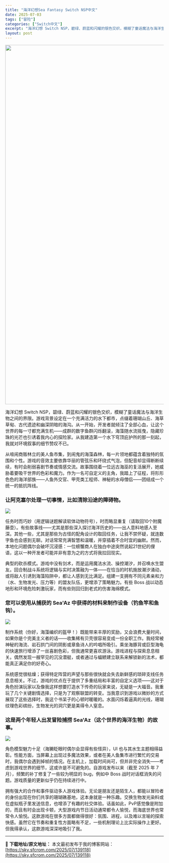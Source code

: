 ```yaml
---
title: "海洋幻想Sea Fantasy Switch NSP中文"
date: 2025-07-03
tags: ["冒险"]
categories: ["Switch中文"]
excerpt: "海洋幻想 Switch NSP，碧绿、蔚蓝和闪耀的银色交织，模糊了童话魔法与海洋生物之间的界限。游戏背景设定在一个充满活力的水下都市，点缀着珊瑚山丘、海草草甸、古代遗迹和幽深阴暗的海沟。从一开始，开发者就倾注了全部心血，让这个世界的每一寸都充满生机——成群的数字鱼群闪烁翻滚，海藻随水流摇曳，隐藏珍珠&hellip;"
layout: post
---
```


<img class="aligncenter size-full wp-image-139119" src="https://sky.sfcrom.com/wp-content/uploads/2025/07/2025070301432060.webp" alt="" width="700" height="1142" />

海洋幻想 Switch NSP，碧绿、蔚蓝和闪耀的银色交织，模糊了童话魔法与海洋生物之间的界限。游戏背景设定在一个充满活力的水下都市，点缀着珊瑚山丘、海草草甸、古代遗迹和幽深阴暗的海沟。从一开始，开发者就倾注了全部心血，让这个世界的每一寸都充满生机——成群的数字鱼群闪烁翻滚，海藻随水流摇曳，隐藏珍珠的光芒也引诱着我内心的探险家。从我建造第一个水下穹顶庇护所的那一刻起，我就对环境叙事的细节赞叹不已。

从喧闹商贩林立的美人鱼市集，到闹鬼的海藻森林，每一片领地都蕴含着独特的氛围和个性。游戏的音效主要依靠华丽的管弦乐和环绕式气泡，但配音却显得断断续续，有时会削弱喜剧节奏或情感交流。故事围绕着一位远古海巫的复活展开，她威胁着要吸干世界的色彩和魔力。作为一名可自定义的主角，我踏上了征程，将形形色色的海洋部族——人鱼外交官、甲壳类工程师、神秘的水母僧侣——团结成一个统一的抵抗阵线。
<h3>让阿克塞尔处理一切事情，比如清除沿途的障碍物。</h3>
<img src="https://img-eshop.cdn.nintendo.net/i/0d27828e6a8b17bb98becea33629dcf8f878ac02ffa8678a3c895df3a2fa4085.jpg?w=1000" />

任务时而巧妙（用逻辑谜题解读软体动物符号），时而略显重复（请取回10个附魔藤壶）。有些故事线——尤其是那些深入探讨海洋历史的——出人意料地感人至深。其他一些，尤其是那些为古怪的配角设计的取回任务，让我不禁怀疑，就连数字鱼也会感到无聊。对话常常充满智慧和温暖，并穿插着不合时宜的幽默。然而，本地化问题偶尔会破坏沉浸感：一位螃蟹商人在独白中途突然说起21世纪的俚语，这以一种开发者可能并非有意为之的方式将我拉回现实。

典型的砍杀模式。游戏中没有剑术，而是运用魔法水流、操控潮汐，并召唤水生盟友。回合制战斗系统将逻辑与实时决策融为一体——在恰当的时机施放潮汐涌动，或将敌人引诱到海藻陷阱中，都让人感到无比满足。组建一支拥有不同元素亲和力（水、生物发光、压力等）的盟友队伍，更增添了策略魅力。有些 Boss 战以动态地形和环境危险刺激玩家，而有些则回归到老式的伤害海绵模式。
<h3>您可以使用从捕获的 Sea'Az 中获得的材料来制作设备（钓鱼竿和鱼钩）。</h3>
<img src="https://img-eshop.cdn.nintendo.net/i/b6836b0da496a84689288b9ef4ed3fc48854fcd6d9d76aecf9623aedab35cadd.jpg?w=1000" />

制作系统（你好，海藻编织的盔甲！）既能带来丰厚的奖励，又会浪费大量时间，如果你是个完美主义者的话——收集稀有贝壳很容易变成一份全职工作。我经常被神秘的海流、岩石拱门间的阴影或章鱼诗人的吟唱所吸引。乘坐海豚背或巨型海龟的快速旅行增添了一丝喜剧色彩，但我通常更喜欢游泳。游戏进程与探索息息相关。偶然发现一艘罕见的沉没潜艇，或者通过与蝠鲼建立联系来解锁新的法术，都能真正满足你的好奇心。

系统感觉很枯燥；获得特定阵营的声望与那些很快就会失去新鲜感的琐碎支线任务息息相关。不过，游戏的优点在于提供了多重结局和丰富的自定义选项——这对于角色扮演玩家以及像我这样想要打造水下传奇的玩家来说，无疑是一大福音。我重玩了几个关键剧情选择，只是为了观察联盟的转变。当我意识到游戏以微妙的方式展现了这些选择时，我这个书呆子的心顿时暖暖的。水面闪烁着逼真的光线，珊瑚纹理色彩缤纷，生物发光的洞穴更是美得令人窒息。
<h3>这是两个年轻人出发冒险捕捞 Sea'Az（这个世界的海洋生物）的故事。</h3>
<img src="https://img-eshop.cdn.nintendo.net/i/2c1aa81745a15be89364b38df6c084a00effb55a5b0bac5647601d9a72725c2b.jpg?w=1000" />

角色模型魅力十足（海獭眨眼时偶尔会显得有些怪异），UI 也与其水生主题相得益彰。性能方面，当屏幕上出现过多魔法效果，或者在美人鱼集市进行繁忙的交易时，我偶尔会遇到掉帧的情况。在主机上，加载时间尚可，但并非完全消失——考虑到游戏世界的细节，这或许是不可避免的。自游戏发布以来（截至 2025 年 7 月），频繁的补丁修复了一些较为明显的 bug，例如中 Boss 战时对话框消失的问题。游戏质量的更新似乎仍在持续进行中。

拥有强大的合作和事件驱动多人游戏体验。无论是朋友还是陌生人，都能以冒险者的身份出现在你们共享的珊瑚礁基地，这本身就是一种乐趣。交换生物发光染料或在虚拟瓶子里发送信息，也增添了有趣的社交体验。话虽如此，PvP感觉像是附加的，而且有时会出现卡顿，大型游戏内节日活动通常都令人愉悦，而海底世界也常常令人愉悦。这款游戏在很多方面都做得很好：氛围、进程，以及难以言喻的探索快感。虽然它在节奏和重复性方面略有不足，一些机制理论上比实际操作上更好。但我得承认，这款游戏深深地吸引了我。

---
📖 **下载地址/原文地址：** 本文最初发布于我的博客网站：[https://sky.sfcrom.com/2025/07/139118](https://sky.sfcrom.com/2025/07/139118)
